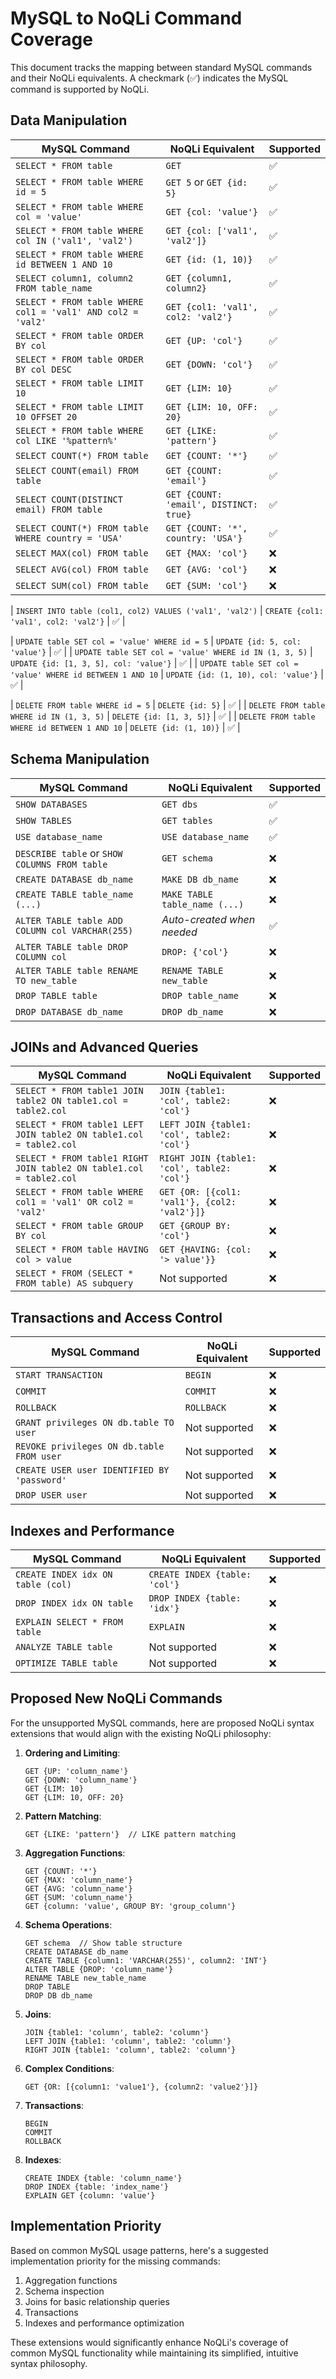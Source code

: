 # MySQL to NoQLi Command Coverage

This document tracks the mapping between standard MySQL commands and their NoQLi equivalents. A checkmark (✅) indicates the MySQL command is supported by NoQLi.

## Data Manipulation

| MySQL Command | NoQLi Equivalent | Supported |
|---------------|------------------|-----------|
| `SELECT * FROM table` | `GET` | ✅ |
| `SELECT * FROM table WHERE id = 5` | `GET 5` or `GET {id: 5}` | ✅ |
| `SELECT * FROM table WHERE col = 'value'` | `GET {col: 'value'}` | ✅ |
| `SELECT * FROM table WHERE col IN ('val1', 'val2')` | `GET {col: ['val1', 'val2']}` | ✅ |
| `SELECT * FROM table WHERE id BETWEEN 1 AND 10` | `GET {id: (1, 10)}` | ✅ |
| `SELECT column1, column2 FROM table_name` | `GET {column1, column2}` | ✅  |
| `SELECT * FROM table WHERE col1 = 'val1' AND col2 = 'val2'` | `GET {col1: 'val1', col2: 'val2'}` | ✅ |
| `SELECT * FROM table ORDER BY col` | `GET {UP: 'col'}` | ✅ |
| `SELECT * FROM table ORDER BY col DESC` | `GET {DOWN: 'col'}` | ✅ |
| `SELECT * FROM table LIMIT 10` | `GET {LIM: 10}` | ✅ |
| `SELECT * FROM table LIMIT 10 OFFSET 20` | `GET {LIM: 10, OFF: 20}` | ✅ |
| `SELECT * FROM table WHERE col LIKE '%pattern%'` | `GET {LIKE: 'pattern'}` | ✅ |
| `SELECT COUNT(*) FROM table` | `GET {COUNT: '*'}` | ✅  |
| `SELECT COUNT(email) FROM table` | `GET {COUNT: 'email'}` | ✅  |
| `SELECT COUNT(DISTINCT email) FROM table` | `GET {COUNT: 'email', DISTINCT: true}` | ✅  |
| `SELECT COUNT(*) FROM table WHERE country = 'USA'` | `GET {COUNT: '*', country: 'USA'}` | ✅  |
| `SELECT MAX(col) FROM table` | `GET {MAX: 'col'}` | ❌ |
| `SELECT AVG(col) FROM table` | `GET {AVG: 'col'}` | ❌ |
| `SELECT SUM(col) FROM table` | `GET {SUM: 'col'}` | ❌ |

| `INSERT INTO table (col1, col2) VALUES ('val1', 'val2')` | `CREATE {col1: 'val1', col2: 'val2'}` | ✅ |

| `UPDATE table SET col = 'value' WHERE id = 5` | `UPDATE {id: 5, col: 'value'}` | ✅ |
| `UPDATE table SET col = 'value' WHERE id IN (1, 3, 5)` | `UPDATE {id: [1, 3, 5], col: 'value'}` | ✅ |
| `UPDATE table SET col = 'value' WHERE id BETWEEN 1 AND 10` | `UPDATE {id: (1, 10), col: 'value'}` | ✅ |

| `DELETE FROM table WHERE id = 5` | `DELETE {id: 5}` | ✅ |
| `DELETE FROM table WHERE id IN (1, 3, 5)` | `DELETE {id: [1, 3, 5]}` | ✅ |
| `DELETE FROM table WHERE id BETWEEN 1 AND 10` | `DELETE {id: (1, 10)}` | ✅ |


## Schema Manipulation

| MySQL Command | NoQLi Equivalent | Supported |
|---------------|------------------|-----------|
| `SHOW DATABASES` | `GET dbs` | ✅ |
| `SHOW TABLES` | `GET tables` | ✅ |
| `USE database_name` | `USE database_name` | ✅ |
| `DESCRIBE table` or `SHOW COLUMNS FROM table` | `GET schema` | ❌ |
| `CREATE DATABASE db_name` | `MAKE DB db_name` | ❌ |
| `CREATE TABLE table_name (...)` | `MAKE TABLE table_name (...)` | ❌ |
| `ALTER TABLE table ADD COLUMN col VARCHAR(255)` | *Auto-created when needed* | ✅ |
| `ALTER TABLE table DROP COLUMN col` | `DROP: {'col'}` | ❌ |
| `ALTER TABLE table RENAME TO new_table` | `RENAME TABLE new_table` | ❌ |
| `DROP TABLE table` | `DROP table_name` | ❌ |
| `DROP DATABASE db_name` | `DROP db_name` | ❌ |

## JOINs and Advanced Queries

| MySQL Command | NoQLi Equivalent | Supported |
|---------------|------------------|-----------|
| `SELECT * FROM table1 JOIN table2 ON table1.col = table2.col` | `JOIN {table1: 'col', table2: 'col'}` | ❌ |
| `SELECT * FROM table1 LEFT JOIN table2 ON table1.col = table2.col` | `LEFT JOIN {table1: 'col', table2: 'col'}` | ❌ |
| `SELECT * FROM table1 RIGHT JOIN table2 ON table1.col = table2.col` | `RIGHT JOIN {table1: 'col', table2: 'col'}` | ❌ |
| `SELECT * FROM table WHERE col1 = 'val1' OR col2 = 'val2'` | `GET {OR: [{col1: 'val1'}, {col2: 'val2'}]}` | ❌ |
| `SELECT * FROM table GROUP BY col` | `GET {GROUP BY: 'col'}` | ❌ |
| `SELECT * FROM table HAVING col > value` | `GET {HAVING: {col: '> value'}}` | ❌ |
| `SELECT * FROM (SELECT * FROM table) AS subquery` | Not supported | ❌ |

## Transactions and Access Control

| MySQL Command | NoQLi Equivalent | Supported |
|---------------|------------------|-----------|
| `START TRANSACTION` | `BEGIN` | ❌ |
| `COMMIT` | `COMMIT` | ❌ |
| `ROLLBACK` | `ROLLBACK` | ❌ |
| `GRANT privileges ON db.table TO user` | Not supported | ❌ |
| `REVOKE privileges ON db.table FROM user` | Not supported | ❌ |
| `CREATE USER user IDENTIFIED BY 'password'` | Not supported | ❌ |
| `DROP USER user` | Not supported | ❌ |

## Indexes and Performance

| MySQL Command | NoQLi Equivalent | Supported |
|---------------|------------------|-----------|
| `CREATE INDEX idx ON table (col)` | `CREATE INDEX {table: 'col'}` | ❌ |
| `DROP INDEX idx ON table` | `DROP INDEX {table: 'idx'}` | ❌ |
| `EXPLAIN SELECT * FROM table` | `EXPLAIN` | ❌ |
| `ANALYZE TABLE table` | Not supported | ❌ |
| `OPTIMIZE TABLE table` | Not supported | ❌ |

## Proposed New NoQLi Commands

For the unsupported MySQL commands, here are proposed NoQLi syntax extensions that would align with the existing NoQLi philosophy:

1. **Ordering and Limiting**:
   ```
   GET {UP: 'column_name'} 
   GET {DOWN: 'column_name'}
   GET {LIM: 10}
   GET {LIM: 10, OFF: 20}
   ```

2. **Pattern Matching**:
   ```
   GET {LIKE: 'pattern'}  // LIKE pattern matching
   ```

3. **Aggregation Functions**:
   ```
   GET {COUNT: '*'} 
   GET {MAX: 'column_name'}
   GET {AVG: 'column_name'}
   GET {SUM: 'column_name'}
   GET {column: 'value', GROUP BY: 'group_column'}
   ```

4. **Schema Operations**:
   ```
   GET schema  // Show table structure
   CREATE DATABASE db_name
   CREATE TABLE {column1: 'VARCHAR(255)', column2: 'INT'}
   ALTER TABLE {DROP: 'column_name'}
   RENAME TABLE new_table_name
   DROP TABLE
   DROP DB db_name
   ```

5. **Joins**:
   ```
   JOIN {table1: 'column', table2: 'column'}
   LEFT JOIN {table1: 'column', table2: 'column'}
   RIGHT JOIN {table1: 'column', table2: 'column'}
   ```

6. **Complex Conditions**:
   ```
   GET {OR: [{column1: 'value1'}, {column2: 'value2'}]}
   ```

7. **Transactions**:
   ```
   BEGIN
   COMMIT
   ROLLBACK
   ```

8. **Indexes**:
   ```
   CREATE INDEX {table: 'column_name'}
   DROP INDEX {table: 'index_name'}
   EXPLAIN GET {column: 'value'}
   ```

## Implementation Priority

Based on common MySQL usage patterns, here's a suggested implementation priority for the missing commands:

1. Aggregation functions
2. Schema inspection
3. Joins for basic relationship queries
4. Transactions
5. Indexes and performance optimization

These extensions would significantly enhance NoQLi's coverage of common MySQL functionality while maintaining its simplified, intuitive syntax philosophy.